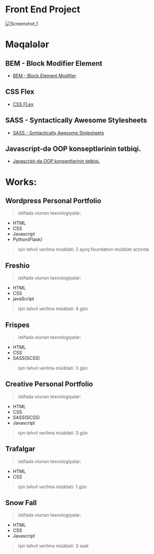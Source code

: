 # Front End Project

![Screenshot_1](https://user-images.githubusercontent.com/76637491/128386058-06bc64f5-7059-4b01-bb27-36e9cf59311a.png)

# Məqalələr
## BEM - Block Modifier Element
 - [BEM - Block Element Modifier](https://azikmemmedzade.medium.com/bem-block-element-modifier-3eadfe5d1aa0)
## CSS Flex 
 - [CSS FLex](https://azikmemmedzade.medium.com/css-flex-73ecacbb7e67)
## SASS - Syntactically Awesome Stylesheets
 - [SASS - Syntactically Awesome Stylesheets](https://azikmemmedzade.medium.com/sass-n%C9%99dir-5b7a0736242b)
## Javascript-də OOP konseptlərinin tətbiqi.
 - [Javascript-də OOP konseptlərinin tətbiqi.](https://azikmemmedzade.medium.com/oop-n%C9%99dir-6f195a4a6478)

# Works:
## Wordpress Personal Portfolio
> istifadə olunan texnologiyalar:

 - HTML
 - CSS
 - Javascript
 - Python(Flask) 
> işin təhvil verilmə müddəti:  2 aylıq foundation müddəti ərzində

## Freshio
> istifadə olunan texnologiyalar:

 - HTML
 - CSS
 - javaScript
> işin təhvil verilmə müddəti: 4 gün

## Frispes
> istifadə olunan texnologiyalar:

 - HTML
 - CSS
 - SASS(SCSS)
> işin təhvil verilmə müddəti: 3 gün

## Creative Personal Portfolio
> istifadə olunan texnologiyalar:

 - HTML
 - CSS
 - SASS(SCSS)
 - Javascript
> işin təhvil verilmə müddəti: 3 gün

## Trafalgar
> istifadə olunan texnologiyalar:

 - HTML
 - CSS
> işin təhvil verilmə müddəti: 1 gün

## Snow Fall
> istifadə olunan texnologiyalar:

 - HTML
 - CSS
 - Javascript
> işin təhvil verilmə müddəti: 3 saat